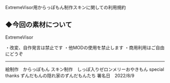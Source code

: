 ExtremeVisor用からっぽもん制作スキンに関しての利用規約

◆今回の素材について
------------------------------
ExtremeVisor

・改変、自作発言は禁止です
・他MODの使用を禁止します
・商用利用はご自由にどうぞ

-----------------------------

絵制作　からっぽもん
スキン制作　しっぽ入りゼロンメリーおやきもん
special thanks ずんだもんの隠れ家のずんだもんたち
署名日　2022/8/9